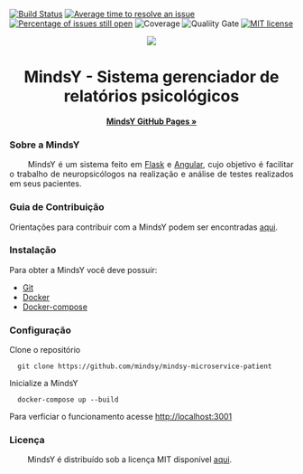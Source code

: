 [![Build Status](https://travis-ci.org/fga-eps-mds/2019.1-MindsY.svg?branch=develop)](https://travis-ci.org/fga-eps-mds/2019.1-MindsY) [![Average time to resolve an issue](http://isitmaintained.com/badge/resolution/fga-eps-mds/2019.1-MindsY.svg)](http://isitmaintained.com/project/fga-eps-mds/2019.1-MindsY "Average time to resolve an issue") [![Percentage of issues still open](http://isitmaintained.com/badge/open/fga-eps-mds/2019.1-MindsY.svg)](http://isitmaintained.com/project/fga-eps-mds/2019.1-MindsY "Percentage of issues still open") ![Coverage](https://sonarcloud.io/api/project_badges/measure?project=fga-eps-mds_2019.1-MindsY&metric=coverage) ![Qualiity Gate](https://sonarcloud.io/api/project_badges/measure?project=fga-eps-mds_2019.1-MindsY&metric=alert_status)
[![MIT license](http://img.shields.io/badge/license-MIT-brightgreen.svg)](http://opensource.org/licenses/MIT)


<p align="center">
  <img src="https://github.com/fga-eps-mds/2019.1-MindsY/blob/develop/img/mindsybanner.png">
</p>

<h1 align="center"> MindsY - Sistema gerenciador de relatórios psicológicos</h1>

  <p align="center">
    <a href="https://fga-eps-mds.github.io/2019.1-MindsY/"><strong>MindsY GitHub Pages &raquo;</strong></a>
    <br>
  </p>
</p>

### Sobre a MindsY

<p align="justify"> &emsp;&emsp;
  MindsY é um sistema feito em <a href="http://flask.pocoo.org/">Flask</a> e <a href="https://angular.io/" margin=50> Angular</a>, cujo objetivo é facilitar o trabalho de neuropsicólogos na realização e análise de testes realizados em seus pacientes.</p>

### Guia de Contribuição
Orientações para contribuir com a MindsY podem ser encontradas <a href="https://github.com/fga-eps-mds/2019.1-MindsY/blob/develop/CONTRIBUTING.md" margin=50> aqui</a>.

### Instalação
  Para obter a MindsY você deve possuir:

* [Git](https://git-scm.com/)
* [Docker](https://www.docker.com/get-docker)
* [Docker-compose](https://docs.docker.com/compose/install/#install-compose)

### Configuração
  Clone o repositório
  ```
    git clone https://github.com/mindsy/mindsy-microservice-patient
  ```
  Inicialize a MindsY
  ```
    docker-compose up --build
  ```
  
Para verficiar o funcionamento acesse <a href="http://localhost:4000">http://localhost:3001</a>
  
### Licença

<p align="justify">&emsp;&emsp; MindsY é distribuído sob a licença MIT disponível <a href="https://github.com/fga-eps-mds/2019.1-MindsY/blob/develop/LICENSE">aqui</a>.</p>
